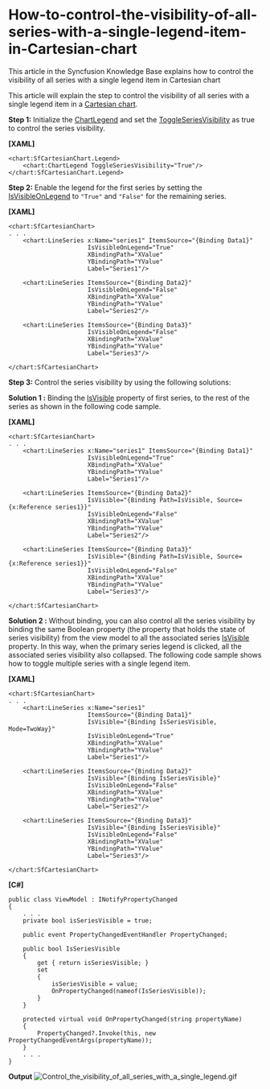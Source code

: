 # How-to-control-the-visibility-of-all-series-with-a-single-legend-item-in-Cartesian-chart
This article in the Syncfusion Knowledge Base explains how to control the visibility of all series with a single legend item in Cartesian chart

This article will explain the step to control the visibility of all series with a single legend item in a [Cartesian chart](https://www.syncfusion.com/maui-controls/maui-cartesian-charts).

**Step 1:** Initialize the [ChartLegend](https://help.syncfusion.com/cr/maui/Syncfusion.Maui.Charts.ChartLegend.html) and set the [ToggleSeriesVisibility](https://help.syncfusion.com/cr/maui/Syncfusion.Maui.Charts.ChartLegend.html#Syncfusion_Maui_Charts_ChartLegend_ToggleSeriesVisibility) as true to control the series visibility.

**[XAML]**
```
<chart:SfCartesianChart.Legend>
    <chart:ChartLegend ToggleSeriesVisibility="True"/>
</chart:SfCartesianChart.Legend>
```
**Step 2:** Enable the legend for the first series by setting the [IsVisibleOnLegend](https://help.syncfusion.com/cr/maui/Syncfusion.Maui.Charts.ChartSeries.html#Syncfusion_Maui_Charts_ChartSeries_IsVisibleOnLegend) to `"True"` and `"False"` for the remaining series.

**[XAML]**
```
<chart:SfCartesianChart>
. . .
    <chart:LineSeries x:Name="series1" ItemsSource="{Binding Data1}" 
                      IsVisibleOnLegend="True"
                      XBindingPath="XValue" 
                      YBindingPath="YValue"
                      Label="Series1"/>

    <chart:LineSeries ItemsSource="{Binding Data2}"
                      IsVisibleOnLegend="False"
                      XBindingPath="XValue" 
                      YBindingPath="YValue"
                      Label="Series2"/>

    <chart:LineSeries ItemsSource="{Binding Data3}" 
                      IsVisibleOnLegend="False"
                      XBindingPath="XValue" 
                      YBindingPath="YValue" 
                      Label="Series3"/>
    
</chart:SfCartesianChart>
```
**Step 3:** Control the series visibility by using the following solutions:

**Solution 1 :**
Binding the [IsVisible](https://help.syncfusion.com/cr/maui/Syncfusion.Maui.Charts.ChartSeries.html#Syncfusion_Maui_Charts_ChartSeries_IsVisible) property of first series, to the rest of the series as shown in the following code sample.

**[XAML]**
```
<chart:SfCartesianChart>
. . .
    <chart:LineSeries x:Name="series1" ItemsSource="{Binding Data1}" 
                      IsVisibleOnLegend="True"
                      XBindingPath="XValue" 
                      YBindingPath="YValue"
                      Label="Series1"/>

    <chart:LineSeries ItemsSource="{Binding Data2}"
                      IsVisible="{Binding Path=IsVisible, Source={x:Reference series1}}"
                      IsVisibleOnLegend="False"
                      XBindingPath="XValue" 
                      YBindingPath="YValue"
                      Label="Series2"/>

    <chart:LineSeries ItemsSource="{Binding Data3}" 
                      IsVisible="{Binding Path=IsVisible, Source={x:Reference series1}}"
                      IsVisibleOnLegend="False"
                      XBindingPath="XValue" 
                      YBindingPath="YValue" 
                      Label="Series3"/>
                      
</chart:SfCartesianChart>
```
**Solution 2 :**
Without binding, you can also control all the series visibility by binding the same Boolean property (the property that holds the state of series visibility) from the view model to all the associated series [IsVisible](https://help.syncfusion.com/cr/maui/Syncfusion.Maui.Charts.ChartSeries.html#Syncfusion_Maui_Charts_ChartSeries_IsVisible) property. In this way, when the primary series legend is clicked, all the associated series visibility also collapsed. The following code sample shows how to toggle multiple series with a single legend item.

**[XAML]**
```
<chart:SfCartesianChart>
. . .
    <chart:LineSeries x:Name="series1" 
                      ItemsSource="{Binding Data1}" 
                      IsVisible="{Binding IsSeriesVisible, Mode=TwoWay}"
                      IsVisibleOnLegend="True"
                      XBindingPath="XValue" 
                      YBindingPath="YValue"
                      Label="Series1"/>

    <chart:LineSeries ItemsSource="{Binding Data2}"
                      IsVisible="{Binding IsSeriesVisible}"
                      IsVisibleOnLegend="False"
                      XBindingPath="XValue" 
                      YBindingPath="YValue"
                      Label="Series2"/>

    <chart:LineSeries ItemsSource="{Binding Data3}" 
                      IsVisible="{Binding IsSeriesVisible}"
                      IsVisibleOnLegend="False"
                      XBindingPath="XValue" 
                      YBindingPath="YValue" 
                      Label="Series3"/>
                      
</chart:SfCartesianChart>
```
**[C#]**
```
public class ViewModel : INotifyPropertyChanged
{
    . . .
    private bool isSeriesVisible = true;

    public event PropertyChangedEventHandler PropertyChanged;

    public bool IsSeriesVisible
    {
        get { return isSeriesVisible; }
        set
        {
            isSeriesVisible = value;
            OnPropertyChanged(nameof(IsSeriesVisible));
        }
    }

    protected virtual void OnPropertyChanged(string propertyName)
    {
        PropertyChanged?.Invoke(this, new PropertyChangedEventArgs(propertyName));
    }
    . . .
}
```
**Output**
 ![Control_the_visibility_of_all_series_with_a_single_legend.gif](https://support.syncfusion.com/kb/agent/attachment/article/15893/inline?token=eyJhbGciOiJodHRwOi8vd3d3LnczLm9yZy8yMDAxLzA0L3htbGRzaWctbW9yZSNobWFjLXNoYTI1NiIsInR5cCI6IkpXVCJ9.eyJpZCI6IjIxODU2Iiwib3JnaWQiOiIzIiwiaXNzIjoic3VwcG9ydC5zeW5jZnVzaW9uLmNvbSJ9.Fa1szVMVNt1nRJsy7ilzZM_YS3jtIdmDRyoUK79pzzg)